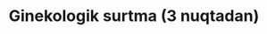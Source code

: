 ﻿---
title: Ginekologik surtma (3 nuqtadan)
group: Ajralma Tahlili
price: 120 000
duration: 30-60 daqiqa
---
